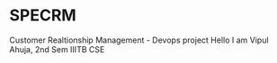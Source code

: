 # SPECRM
Customer Realtionship Management - Devops project
Hello I am Vipul Ahuja, 2nd Sem IIITB CSE